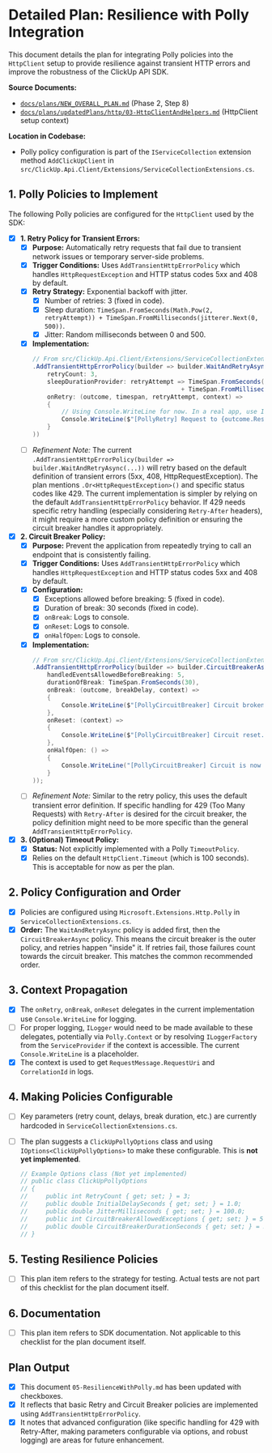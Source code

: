 # Detailed Plan: Resilience with Polly Integration

This document details the plan for integrating Polly policies into the `HttpClient` setup to provide resilience against transient HTTP errors and improve the robustness of the ClickUp API SDK.

**Source Documents:**
*   [`docs/plans/NEW_OVERALL_PLAN.md`](../NEW_OVERALL_PLAN.md) (Phase 2, Step 8)
*   [`docs/plans/updatedPlans/http/03-HttpClientAndHelpers.md`](./http/03-HttpClientAndHelpers.md) (HttpClient setup context)

**Location in Codebase:**
*   Polly policy configuration is part of the `IServiceCollection` extension method `AddClickUpClient` in `src/ClickUp.Api.Client/Extensions/ServiceCollectionExtensions.cs`.

## 1. Polly Policies to Implement

The following Polly policies are configured for the `HttpClient` used by the SDK:

- [x] **1. Retry Policy for Transient Errors:**
    - [x] **Purpose:** Automatically retry requests that fail due to transient network issues or temporary server-side problems.
    - [x] **Trigger Conditions:** Uses `AddTransientHttpErrorPolicy` which handles `HttpRequestException` and HTTP status codes 5xx and 408 by default.
    - [x] **Retry Strategy:** Exponential backoff with jitter.
        - [x] Number of retries: 3 (fixed in code).
        - [x] Sleep duration: `TimeSpan.FromSeconds(Math.Pow(2, retryAttempt)) + TimeSpan.FromMilliseconds(jitterer.Next(0, 500))`.
        - [x] Jitter: Random milliseconds between 0 and 500.
    - [x] **Implementation:**
        ```csharp
        // From src/ClickUp.Api.Client/Extensions/ServiceCollectionExtensions.cs
        .AddTransientHttpErrorPolicy(builder => builder.WaitAndRetryAsync(
            retryCount: 3,
            sleepDurationProvider: retryAttempt => TimeSpan.FromSeconds(Math.Pow(2, retryAttempt))
                                                 + TimeSpan.FromMilliseconds(jitterer.Next(0, 500)), // Jitter
            onRetry: (outcome, timespan, retryAttempt, context) =>
            {
                // Using Console.WriteLine for now. In a real app, use ILogger.
                Console.WriteLine($"[PollyRetry] Request to {outcome.Result?.RequestMessage?.RequestUri} failed with {outcome.Result?.StatusCode}. Delaying for {timespan.TotalMilliseconds}ms, then making retry {retryAttempt}. CorrelationId: {context.CorrelationId}");
            }
        ))
        ```
    - [ ] *Refinement Note:* The current `.AddTransientHttpErrorPolicy(builder => builder.WaitAndRetryAsync(...))` will retry based on the default definition of transient errors (5xx, 408, HttpRequestException). The plan mentions `.Or<HttpRequestException>()` and specific status codes like 429. The current implementation is simpler by relying on the default `AddTransientHttpErrorPolicy` behavior. If 429 needs specific retry handling (especially considering `Retry-After` headers), it might require a more custom policy definition or ensuring the circuit breaker handles it appropriately.

- [x] **2. Circuit Breaker Policy:**
    - [x] **Purpose:** Prevent the application from repeatedly trying to call an endpoint that is consistently failing.
    - [x] **Trigger Conditions:** Uses `AddTransientHttpErrorPolicy` which handles `HttpRequestException` and HTTP status codes 5xx and 408 by default.
    - [x] **Configuration:**
        - [x] Exceptions allowed before breaking: 5 (fixed in code).
        - [x] Duration of break: 30 seconds (fixed in code).
        - [x] `onBreak`: Logs to console.
        - [x] `onReset`: Logs to console.
        - [x] `onHalfOpen`: Logs to console.
    - [x] **Implementation:**
        ```csharp
        // From src/ClickUp.Api.Client/Extensions/ServiceCollectionExtensions.cs
        .AddTransientHttpErrorPolicy(builder => builder.CircuitBreakerAsync(
            handledEventsAllowedBeforeBreaking: 5,
            durationOfBreak: TimeSpan.FromSeconds(30),
            onBreak: (outcome, breakDelay, context) =>
            {
                Console.WriteLine($"[PollyCircuitBreaker] Circuit broken for {breakDelay.TotalSeconds}s for request to {outcome.Result?.RequestMessage?.RequestUri} due to {outcome.Result?.StatusCode}. CorrelationId: {context.CorrelationId}");
            },
            onReset: (context) =>
            {
                Console.WriteLine($"[PollyCircuitBreaker] Circuit reset. CorrelationId: {context.OperationKey}");
            },
            onHalfOpen: () =>
            {
                Console.WriteLine("[PollyCircuitBreaker] Circuit is now half-open; next request is a trial.");
            }
        ));
        ```
    - [ ] *Refinement Note:* Similar to the retry policy, this uses the default transient error definition. If specific handling for 429 (Too Many Requests) with `Retry-After` is desired for the circuit breaker, the policy definition might need to be more specific than the general `AddTransientHttpErrorPolicy`.

- [x] **3. (Optional) Timeout Policy:**
    - [x] **Status:** Not explicitly implemented with a Polly `TimeoutPolicy`.
    - [x] Relies on the default `HttpClient.Timeout` (which is 100 seconds). This is acceptable for now as per the plan.

## 2. Policy Configuration and Order

- [x] Policies are configured using `Microsoft.Extensions.Http.Polly` in `ServiceCollectionExtensions.cs`.
- [x] **Order:** The `WaitAndRetryAsync` policy is added first, then the `CircuitBreakerAsync` policy. This means the circuit breaker is the outer policy, and retries happen "inside" it. If retries fail, those failures count towards the circuit breaker. This matches the common recommended order.

## 3. Context Propagation

- [x] The `onRetry`, `onBreak`, `onReset` delegates in the current implementation use `Console.WriteLine` for logging.
- [ ] For proper logging, `ILogger` would need to be made available to these delegates, potentially via `Polly.Context` or by resolving `ILoggerFactory` from the `ServiceProvider` if the context is accessible. The current `Console.WriteLine` is a placeholder.
- [x] The context is used to get `RequestMessage.RequestUri` and `CorrelationId` in logs.

## 4. Making Policies Configurable

- [ ] Key parameters (retry count, delays, break duration, etc.) are currently hardcoded in `ServiceCollectionExtensions.cs`.
- [ ] The plan suggests a `ClickUpPollyOptions` class and using `IOptions<ClickUpPollyOptions>` to make these configurable. This is **not yet implemented**.

    ```csharp
    // Example Options class (Not yet implemented)
    // public class ClickUpPollyOptions
    // {
    //     public int RetryCount { get; set; } = 3;
    //     public double InitialDelaySeconds { get; set; } = 1.0;
    //     public double JitterMilliseconds { get; set; } = 100.0;
    //     public int CircuitBreakerAllowedExceptions { get; set; } = 5;
    //     public double CircuitBreakerDurationSeconds { get; set; } = 30.0;
    // }
    ```

## 5. Testing Resilience Policies

- [ ] This plan item refers to the strategy for testing. Actual tests are not part of this checklist for the plan document itself.

## 6. Documentation

- [ ] This plan item refers to SDK documentation. Not applicable to this checklist for the plan document itself.

## Plan Output

- [x] This document `05-ResilienceWithPolly.md` has been updated with checkboxes.
- [x] It reflects that basic Retry and Circuit Breaker policies are implemented using `AddTransientHttpErrorPolicy`.
- [x] It notes that advanced configuration (like specific handling for 429 with Retry-After, making parameters configurable via options, and robust logging) are areas for future enhancement.
```
```
